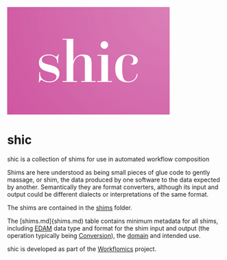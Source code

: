 <img src="/assets/img/shic_logo.png" alt="shic logo" style="height: 250px;"/>

# shic
shic is a collection of shims for use in automated workflow composition

Shims are here understood as being small pieces of glue code to gently massage, or shim, the data produced by one software to the data expected by another. Semantically they are format converters, although its input and output could be different dialects or interpretations of the same format.

The shims are contained in the [shims](shims) folder.

The [shims.md]{shims.md) table contains minimum metadata for all shims, including [EDAM](https://edamontology.org/) data type and format for the shim input and output (the operation typically being [Conversion](https://edamontology.org/)), the [domain](http://edamontology.org/topic_0003) and intended use.

shic is developed as part of the [Workflomics]([https://workflomics.org](https://research-software-directory.org/software/workflomics)https://research-software-directory.org/software/workflomics) project.

